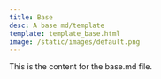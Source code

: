 ```yaml
---
title: Base
desc: A base md/template
template: template_base.html
image: /static/images/default.png
---
```

This is the content for the base.md file.


